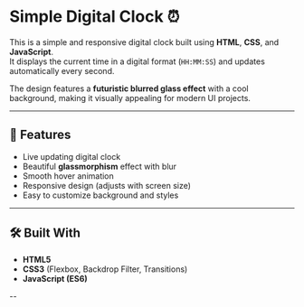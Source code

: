 # Simple Digital Clock ⏰

This is a simple and responsive digital clock built using **HTML**, **CSS**, and **JavaScript**.  
It displays the current time in a digital format (`HH:MM:SS`) and updates automatically every second.

The design features a **futuristic blurred glass effect** with a cool background, making it visually appealing for modern UI projects. 

---

## 🚀 Features
- Live updating digital clock
- Beautiful **glassmorphism** effect with blur
- Smooth hover animation
- Responsive design (adjusts with screen size)
- Easy to customize background and styles

---

## 🛠️ Built With
- **HTML5**  
- **CSS3** (Flexbox, Backdrop Filter, Transitions)  
- **JavaScript (ES6)**

--